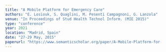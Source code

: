 ```yaml
---
title: "A Mobile Platform for Emergency Care"
authors: "E. Losiouk, S. Quaglini, M. Pesenti Campagnoni, G. Lanzola"
venue: "In Proceedings of Stud Health Technol Inform. (MIE 2015)"
type: "conference"
year: 2021
location: "Madrid, Spain"
date: "27-29 May, 2015"
paperurl: "https://www.semanticscholar.org/paper/A-Mobile-Platform-for-Emergency-Care-Losiouk-Quaglini/d53a3b00f635fd2ea6a22c537f16600eb3fcb9b1"
--- 
```

